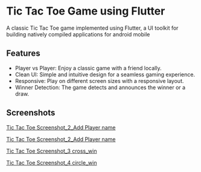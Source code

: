 # Tic Tac Toe Game using Flutter

A classic Tic Tac Toe game implemented using Flutter, a UI toolkit for building natively compiled applications for android mobile

## Features

- Player vs Player: Enjoy a classic game with a friend locally.
- Clean UI: Simple and intuitive design for a seamless gaming experience.
- Responsive: Play on different screen sizes with a responsive layout.
- Winner Detection: The game detects and announces the winner or a draw.

## Screenshots


[Tic Tac Toe Screenshot_2_Add Player name](https://github.com/jaydeep6122/Tic_Tac_Toe/blob/main/Screenshots/Screenshots/Screenshot_20240108_224351.jpg)

[Tic Tac Toe Screenshot_2_Add Player name](https://github.com/jaydeep6122/Tic_Tac_Toe/blob/main/Screenshots/Screenshots/Screenshot_20240108_224419.jpg)

[Tic Tac Toe Screenshot_3 cross_win](https://github.com/jaydeep6122/Tic_Tac_Toe/blob/main/Screenshots/Screenshots/Screenshot_20240108_224436.jpg)

[Tic Tac Toe Screenshot_4 circle_win](https://github.com/jaydeep6122/Tic_Tac_Toe/blob/main/Screenshots/Screenshots/Screenshot_20240108_224622.jpg)
